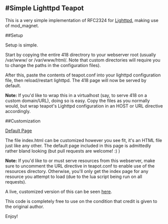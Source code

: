 #Simple Lighttpd Teapot
---

This is a very simple implementation of RFC2324 for [Lighttpd](https://www.lighttpd.net/), making use of mod_magnet. 

##Setup

Setup is simple.

Start by copying the entire 418 directrory to your webserver root (usually /var/www/ or /var/www/html/. Note that custom directories will require you to change the paths in the configuration files). 

After this, paste the contents of teapot.conf into your lighttpd configuration file, then reload/restart lighttpd. The 418 page will now be served by default.

**Note:** If you'd like to wrap this in a virtualhost (say, to serve 418 on a custom domain/URL), doing so is easy. Copy the files as you normally would, but wrap teapot's Lighttpd configuration in an
HOST or URL directive accordingly.

##Customization

[Default Page](https://cloud.githubusercontent.com/assets/7227500/14096061/c9e681f4-f533-11e5-8ae8-86f88c0a7626.png)

The file index.html can be customized however you see fit, it's an HTML file just like any other. The default page included in this page is admittedly rather bland looking (but pull requests are welcome! :) )

**Note:** If you'd like to or must serve resources from this webserver, make sure to uncomment the URL directive in teapot.conf to enable use of the resources directory. Otherwise, you'll only get the index page
for any resource you attempt to load (due to the lua script being run on all requests).

A live, customized version of this can be seen [here](http://teapot.ctis.me).

This code is completely free to use on the condition that credit is given to the original author.


Enjoy!
